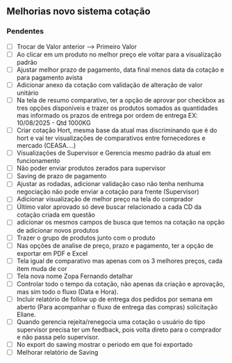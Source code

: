 ## Melhorias novo sistema cotação

### Pendentes

- [ ]  Trocar de Valor anterior --> Primeiro Valor
- [ ]  Ao clicar em um produto no melhor preço ele voltar para a visualização padrão
- [ ]  Ajustar melhor prazo de pagamento, data final menos data da cotação e para pagamento avista
- [ ]  Adicionar anexo da cotação com validação de alteração de valor unitário
- [ ]  Na tela de resumo comparativo, ter a opção de aprovar por checkbox as tres opções disponíveis e trazer os produtos somados as quantidades mas informado os prazos de entrega por ordem de entrega EX: 10/08/2025 - Qtd 1000KG
- [ ]  Criar cotação Hort, mesma base da atual mas discriminando que é do hort e vai ter visualizações de comparativos entre fornecedores e mercado (CEASA....)
- [ ]  Visualizações de Supervisor e Gerencia mesmo padrão da atual em funcionamento
- [ ]  Não poder enviar produtos zerados para supervisor
- [ ]  Saving de prazo de pagamento
- [ ]  Ajustar as rodadas, adicionar validação caso não tenha nenhuma negociação não pode enviar a cotação para frente (Supervisor)
- [ ]  Adicionar visualização de melhor preço na tela do comprador
- [ ]  Último valor aprovado só deve buscar relacionado a cada CD da cotação criada em questão
- [ ]  adicionar os mesmos campos de busca que temos na cotação na opção de adicionar novos produtos
- [ ]  Trazer o grupo de produtos junto com o produto
- [ ]  Nas opções de analise de preço, prazo e pagamento, ter a opção de exportar em PDF e Excel
- [ ]  Tela igual de comparativo mas apenas com os 3 melhores preços, cada item muda de cor
- [ ]  Tela nova nome Zopa Fernando detalhar
- [ ]  Controlar todo o tempo da cotação, não apenas da criação e aprovação, mas sim todo o fluxo (Data e Hora).
- [ ]  Incluir relatório de follow up de entrega dos pedidos por semana em aberto (Para acompanhar o fluxo de entrega das compras) solicitação Eliane.
- [ ]  Quando gerencia rejeita/renegocia uma cotação o usuário do tipo supervisor precisa ter um feedback, pois volta direto para o comprador e não passa pelo supervisor.
- [ ]  No export do sawing mostrar o periodo em que foi exportado
- [ ]  Melhorar relatório de Saving